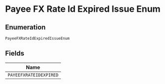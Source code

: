 
# Payee FX Rate Id Expired Issue Enum

## Enumeration

`PayeeFXRateIdExpiredIssueEnum`

## Fields

| Name |
|  --- |
| `PAYEEFXRATEIDEXPIRED` |

